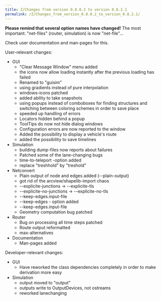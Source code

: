 ```yaml
---
title: Z/Changes from version 0.8.0.2 to version 0.8.2.1
permalink: /Z/Changes_from_version_0.8.0.2_to_version_0.8.2.1/
---
```


**Please remind that several option names have changed!** The most
important: "net-files" (router, simulation) is now "net-file"...

Check user documentation and man-pages for this.

User-relevant changes:

- GUI
  - "Clear Message Window" menu added
  - the icons now allow loading instantly after the previous loading has failed
  - Renamed to "guisim"
  - using gradients instead of pure interpolation
  - windows-icons patched
  - added ability to take snapshots
  - using popups instead of comboboxes for finding structures and switching between coloring schemes in order to save place
  - speeded up handling of errors
  - Locators hidden behind a popup
  - ToolTips do now not hide dialog windows
  - Configuration errors are now reported to the window
  - Added the possibility to display a vehicle's route
  - added the possibility to save timelines
- Simulation
  - building dump-files now reports about failures
  - Patched some of the lane-changing bugs
  - time-to-teleport -option added
  - replace "treshhold" by "treshold"
- Netconvert
  - Plain output of node and edges added (--plain-output)
  - got rid of the arcview/shapelib-import chaos
  - \--explicite-junctions -\> --explicite-tls
  - \--explicite-no-junctions -\> --explicite-no-tls
  - \--keep-edges.input-file
  - \--keep-edges - option added
  - \--keep-edges.input-file
  - Geometry computation bug patched
- Router
  - Bug on processing all time steps patched
  - Route output reformatted
  - max-alternatives
- Documentation
  - Man-pages added

Developer-relevant changes:

- GUI
  - Have reworked the class dependencies completely in order to make derivation more easy
- Simulation
  - output moved to "output"
  - outputs write to OutputDevices, not ostreams
  - reworked lanechanging